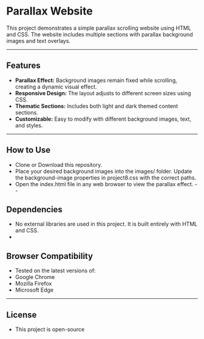 
# Parallax Website

This project demonstrates a simple parallax scrolling website using HTML and CSS. The website includes multiple sections with parallax background images and text overlays.

---

## Features
- **Parallax Effect:** Background images remain fixed while scrolling, creating a dynamic visual effect.
- **Responsive Design:** The layout adjusts to different screen sizes using CSS.
- **Thematic Sections:** Includes both light and dark themed content sections.
- **Customizable:** Easy to modify with different background images, text, and styles.

---

## How to Use
- Clone or Download this repository.
- Place your desired background images into the images/ folder. Update the background-image properties in project8.css with the correct paths.
- Open the index.html file in any web browser to view the parallax effect.
--

## Dependencies
- No external libraries are used in this project. It is built entirely with HTML and CSS.
-
## Browser Compatibility
- Tested on the latest versions of:
- Google Chrome
- Mozilla Firefox
- Microsoft Edge
---
## License
- This project is open-source 
